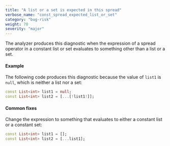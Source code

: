 ```yaml
---
title: "A list or a set is expected in this spread"
verbose_name: "const_spread_expected_list_or_set"
category: "bug-risk"
weight: 70
severity: "major"
---
```

The analyzer produces this diagnostic when the expression of a spread
operator in a constant list or set evaluates to something other than a list
or a set.

#### Example

The following code produces this diagnostic because the value of `list1` is
`null`, which is neither a list nor a set:

```dart
const List<int> list1 = null;
const List<int> list2 = [...[!list1!]];
```

#### Common fixes

Change the expression to something that evaluates to either a constant list
or a constant set:

```dart
const List<int> list1 = [];
const List<int> list2 = [...list1];
```
